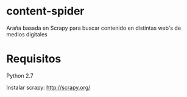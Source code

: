 # content-spider

Araña basada en Scrapy para buscar contenido en distintas web's de medios digitales

# Requisitos

Python 2.7

Instalar scrapy: http://scrapy.org/
